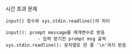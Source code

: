 시간 초과 문제   
    
    input() 함수와 sys.stdin.readline()의 차이
    
    input(): prompt message를 매개변수로 받음
                - 입력 받기전 prompt msg 출력
    sys.stdin.readline(): 문자열로 한 줄 '\n'까지 받음

